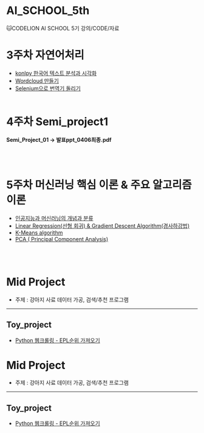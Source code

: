 # AI_SCHOOL_5th
:cat:CODELION AI SCHOOL 5기 강의/CODE/자료


# 3주차 자연어처리
- [konlpy 한국어 텍스트 분석과 시각화](https://jeonjoon.tistory.com/32)
- [Wordcloud 만들기](https://jeonjoon.tistory.com/33)  
- [Selenium으로 번역기 돌리기](https://jeonjoon.tistory.com/34) 
<br><br>

# 4주차 Semi_project1  
**Semi_Project_01 -> 발표ppt_0406최종.pdf**

<br><br>

# 5주차 머신러닝 핵심 이론 & 주요 알고리즘 이론
- [인공지능과 머신러닝의 개념과 분류](https://jeonjoon.tistory.com/40)  
- [Linear Regression(선형 회귀) & Gradient Descent Algorithm(경사하강법)](https://jeonjoon.tistory.com/43)  
- [K-Means algorithm](https://jeonjoon.tistory.com/41)  
- [PCA ( Principal Component Analysis)](https://jeonjoon.tistory.com/42)

<br><br>   

# Mid Project
- 주제 : 강아지 사료 데이터 가공, 검색/추천 프로그램

---

## Toy_project
- [Python 웹크롤링 - EPL순위 가져오기](https://jeonjoon.tistory.com/18?category=544964)

# Mid Project
- 주제 : 강아지 사료 데이터 가공, 검색/추천 프로그램

---

## Toy_project
- [Python 웹크롤링 - EPL순위 가져오기](https://jeonjoon.tistory.com/18?category=544964)